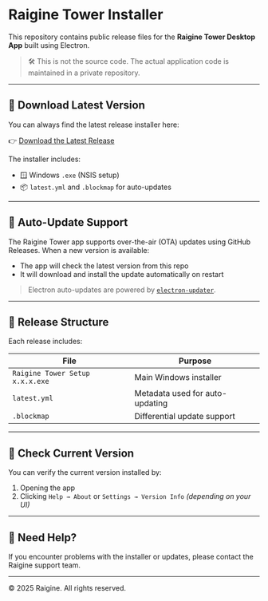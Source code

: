 # Raigine Tower Installer

This repository contains public release files for the **Raigine Tower Desktop App** built using Electron.

> 🛠️ This is not the source code. The actual application code is maintained in a private repository.

---

## 🚀 Download Latest Version

You can always find the latest release installer here:

👉 [Download the Latest Release](https://github.com/rAIgine/tower-installer/releases/latest)

The installer includes:
- 🪟 Windows `.exe` (NSIS setup)
- 📦 `latest.yml` and `.blockmap` for auto-updates

---

## 🔄 Auto-Update Support

The Raigine Tower app supports over-the-air (OTA) updates using GitHub Releases. When a new version is available:

- The app will check the latest version from this repo
- It will download and install the update automatically on restart

> Electron auto-updates are powered by [`electron-updater`](https://www.electron.build/auto-update).

---

## 📄 Release Structure

Each release includes:

| File                          | Purpose                          |
|------------------------------|----------------------------------|
| `Raigine Tower Setup x.x.x.exe` | Main Windows installer            |
| `latest.yml`                 | Metadata used for auto-updating |
| `.blockmap`                 | Differential update support     |

---

## 🧪 Check Current Version

You can verify the current version installed by:

1. Opening the app
2. Clicking `Help → About` or `Settings → Version Info` *(depending on your UI)*

---

## 📣 Need Help?

If you encounter problems with the installer or updates, please contact the Raigine support team.

---

© 2025 Raigine. All rights reserved.
